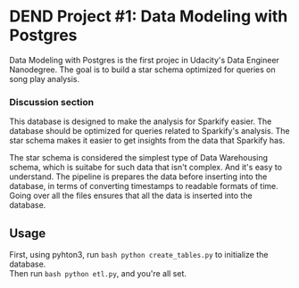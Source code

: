 # DEND Project #1: Data Modeling with Postgres
Data Modeling with Postgres is the first projec in Udacity's Data Engineer Nanodegree. The goal is to build a star schema optimized for queries on song play analysis.

### Discussion section
This database is designed to make the analysis for Sparkify easier. The database should be optimized for queries related to Sparkify's analysis. The star schema makes it easier to get insights from the data that Sparkify has.

The star schema is considered the simplest type of Data Warehousing schema, which is suitabe for such data that isn't complex. And it's easy to understand.
The pipeline is prepares the data before inserting into the database, in terms of converting timestamps to readable formats of time. Going over all the files ensures that all the data is inserted into the database.

## Usage
First, using pyhton3, run ```bash
python create_tables.py``` to initialize the database.<br/>
Then run ```bash
python etl.py```, and you're all set.

